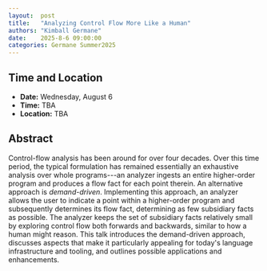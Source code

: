 ```yaml
---
layout:  post
title:   "Analyzing Control Flow More Like a Human"
authors: "Kimball Germane"
date:    2025-8-6 09:00:00
categories: Germane Summer2025
---
```


## Time and Location

* **Date:** Wednesday, August 6
* **Time:** TBA
* **Location:** TBA

## Abstract

Control-flow analysis has been around for over four decades. Over this time
period, the typical formulation has remained essentially an exhaustive analysis
over whole programs---an analyzer ingests an entire higher-order program and
produces a flow fact for each point therein. An alternative approach is
*demand-driven*. Implementing this approach, an analyzer allows the user to
indicate a point within a higher-order program and subsequently determines its
flow fact, determining as few subsidiary facts as possible. The analyzer keeps
the set of subsidiary facts relatively small by exploring control flow both
forwards and backwards, similar to how a human might reason. This talk
introduces the demand-driven approach, discusses aspects that make it
particularly appealing for today's language infrastructure and tooling, and
outlines possible applications and enhancements.
